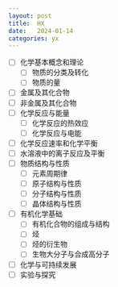 ```yaml
---
layout: post
title:  HX
date:   2024-01-14
categories: yx
---
```


*   [ ] 化学基本概念和理论
    *   [ ] 物质的分类及转化
    *   [ ] 物质的量
*   [ ] 金属及其化合物
*   [ ] 非金属及其化合物
*   [ ] 化学反应与能量
    *   [ ] 化学反应的热效应
    *   [ ] 化学反应与电能
*   [ ] 化学反应速率和化学平衡
*   [ ] 水溶液中的离子反应及平衡
*   [ ] 物质结构与性质
    *   [ ] 元素周期律
    *   [ ] 原子结构与性质
    *   [ ] 分子结构与性质
    *   [ ] 晶体结构与性质
*   [ ] 有机化学基础
    *   [ ] 有机化合物的组成与结构
    *   [ ] 烃
    *   [ ] 烃的衍生物
    *   [ ] 生物大分子与合成高分子
*   [ ] 化学与可持续发展
*   [ ] 实验与探究